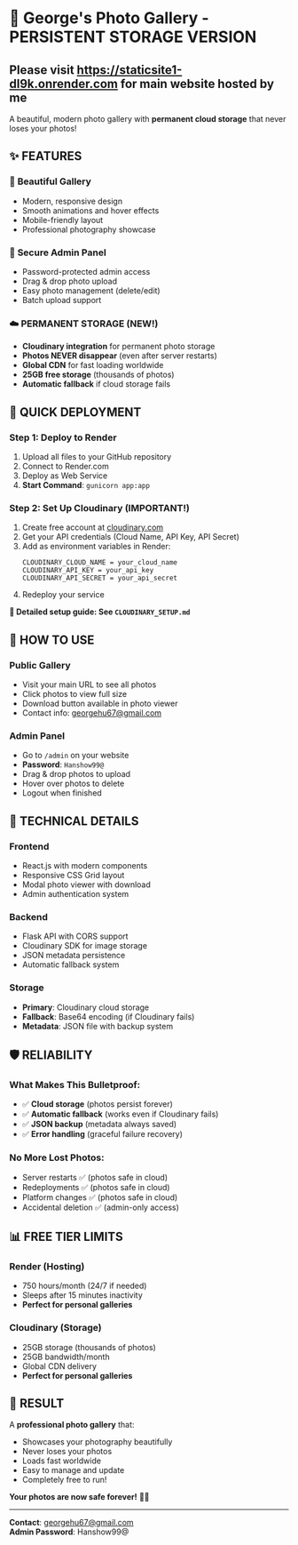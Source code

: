 # 📸 George's Photo Gallery - PERSISTENT STORAGE VERSION

## Please visit https://staticsite1-dl9k.onrender.com for main website hosted by me

A beautiful, modern photo gallery with **permanent cloud storage** that never loses your photos!

## ✨ FEATURES

### 🎨 **Beautiful Gallery**
- Modern, responsive design
- Smooth animations and hover effects
- Mobile-friendly layout
- Professional photography showcase

### 🔐 **Secure Admin Panel**
- Password-protected admin access
- Drag & drop photo upload
- Easy photo management (delete/edit)
- Batch upload support

### ☁️ **PERMANENT STORAGE** (NEW!)
- **Cloudinary integration** for permanent photo storage
- **Photos NEVER disappear** (even after server restarts)
- **Global CDN** for fast loading worldwide
- **25GB free storage** (thousands of photos)
- **Automatic fallback** if cloud storage fails

## 🚀 QUICK DEPLOYMENT

### **Step 1: Deploy to Render**
1. Upload all files to your GitHub repository
2. Connect to Render.com
3. Deploy as Web Service
4. **Start Command**: `gunicorn app:app`

### **Step 2: Set Up Cloudinary (IMPORTANT!)**
1. Create free account at [cloudinary.com](https://cloudinary.com)
2. Get your API credentials (Cloud Name, API Key, API Secret)
3. Add as environment variables in Render:
   ```
   CLOUDINARY_CLOUD_NAME = your_cloud_name
   CLOUDINARY_API_KEY = your_api_key
   CLOUDINARY_API_SECRET = your_api_secret
   ```
4. Redeploy your service

**📖 Detailed setup guide: See `CLOUDINARY_SETUP.md`**

## 🎯 HOW TO USE

### **Public Gallery**
- Visit your main URL to see all photos
- Click photos to view full size
- Download button available in photo viewer
- Contact info: georgehu67@gmail.com

### **Admin Panel**
- Go to `/admin` on your website
- **Password**: `Hanshow99@`
- Drag & drop photos to upload
- Hover over photos to delete
- Logout when finished

## 🔧 TECHNICAL DETAILS

### **Frontend**
- React.js with modern components
- Responsive CSS Grid layout
- Modal photo viewer with download
- Admin authentication system

### **Backend**
- Flask API with CORS support
- Cloudinary SDK for image storage
- JSON metadata persistence
- Automatic fallback system

### **Storage**
- **Primary**: Cloudinary cloud storage
- **Fallback**: Base64 encoding (if Cloudinary fails)
- **Metadata**: JSON file with backup system

## 🛡️ RELIABILITY

### **What Makes This Bulletproof:**
- ✅ **Cloud storage** (photos persist forever)
- ✅ **Automatic fallback** (works even if Cloudinary fails)
- ✅ **JSON backup** (metadata always saved)
- ✅ **Error handling** (graceful failure recovery)

### **No More Lost Photos:**
- Server restarts ✅ (photos safe in cloud)
- Redeployments ✅ (photos safe in cloud)
- Platform changes ✅ (photos safe in cloud)
- Accidental deletion ✅ (admin-only access)

## 📊 FREE TIER LIMITS

### **Render (Hosting)**
- 750 hours/month (24/7 if needed)
- Sleeps after 15 minutes inactivity
- **Perfect for personal galleries**

### **Cloudinary (Storage)**
- 25GB storage (thousands of photos)
- 25GB bandwidth/month
- Global CDN delivery
- **Perfect for personal galleries**

## 🎉 RESULT

A **professional photo gallery** that:
- Showcases your photography beautifully
- Never loses your photos
- Loads fast worldwide
- Easy to manage and update
- Completely free to run!

**Your photos are now safe forever!** 📸✨

---

**Contact**: georgehu67@gmail.com  
**Admin Password**: Hanshow99@

